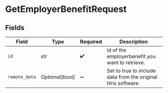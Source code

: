 # GetEmployerBenefitRequest


## Fields

| Field                                                        | Type                                                         | Required                                                     | Description                                                  |
| ------------------------------------------------------------ | ------------------------------------------------------------ | ------------------------------------------------------------ | ------------------------------------------------------------ |
| `id`                                                         | *str*                                                        | :heavy_check_mark:                                           | id of the employerbenefit you want to retrieve.              |
| `remote_data`                                                | *Optional[bool]*                                             | :heavy_minus_sign:                                           | Set to true to include data from the original Hris software. |